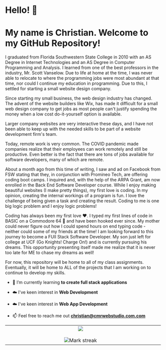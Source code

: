 # Hello! 👋
# My name is Christian. Welcome to my GitHub Repository!

I graduated from Florida Southwestern State College in 2010 with an AS Degree in Internet Technologies and an AS Degree in Computer Programming and Analysis. I learned from one of the best professors in the industry, Mr. Scott Vanselow. Due to life at home at the time, I was never able to relocate to where the programming jobs were most abundant at that time, nor could I continue my education in programming. Due to this, I settled for starting a small website design company. 

Since starting my small business, the web design industry has changed. The advent of the website builders like Wix, has made it difficult for a small web design company to get jobs as most people can't justify spending the money when a low cost do-it-yourself option is available.

Larger company websites are very interactive these days, and I have not been able to keep up with the needed skills to be part of a website development firm's team.

Today, remote work is very common. The COVID pandemic made companies realize that their employees can work remotely and still be productive. Even better is the fact that there are tons of jobs available for software developers, many of which are remote. 

About a month ago from this time of writing, I saw and ad on Facebook from FSW stating that they, in conjunction with Promineo Tech, are offering coding boot camps. I inquired and, with the help of the ARPA Grant, am now enrolled in the Back End Software Developer course. While I enjoy making beautiful websites (I make pretty things), my first love is coding. In my opinion, creating the internal workings of a program is fun. I love the challenge of being given a task and creating the result. Coding to me is one big logic problem and I enjoy logic problems!

Coding has always been my first love :heart:. I typed my first lines of code in BASIC on a Commodore 64 :eyes: and have been hooked ever since. My mother could never figure out how I could spend hours on end typing code - neither could some of my friends at the time! I am looking forward to this journey to become a FUll Stack Software Developer. My son just left for college at UCF (Go Knights! Charge On!) and is currently pursuing his dreams. This opportunity presenting itself made me realize that it is never too late for ME to chase my dreams as well!

For now, this repository will be home to all of my class assignments. Eventually, it will be home to ALL of the projects that I am working on to continue to develop my skills.


- 🌱 I’m currently learning **to create full stack applications**

- ☁️ I've keen interest in **Web Development**
- ☁️ I've keen interest in **Web App Development**


- 📫 Feel free to reach me out **christian@cmrwebstudio.com.com**
<!--Intro end-->
<!--- stats & Trophy (start) -->
<p align="center">
  <!--- stats (start) -->
<table align="center">
<tr border="none">
<td width="100%" align="center">
  
  <img  align="center"  src="https://github-readme-stats.vercel.app/api?username=CMRapp&theme=dark&show_icons=true&count_private=true" />
  <br></br>
  <img  title="🔥 Get streak stats for your profile at git.io/streak-stats" alt="Mark streak" src="https://github-readme-streak-stats.herokuapp.com/?user=hmackowski&theme=dark&hide_border=false" /> 
</td>
<td width="50%" align="center">
<!--
**CMRapp/CMRapp** is a ✨ _special_ ✨ repository because its `README.md` (this file) appears on your GitHub profile.

Here are some ideas to get you started:

- 🔭 I’m currently working on ...
- 🌱 I’m currently learning ...
- 👯 I’m looking to collaborate on ...
- 🤔 I’m looking for help with ...
- 💬 Ask me about ...
- 📫 How to reach me: ...
- 😄 Pronouns: ...
- ⚡ Fun fact: ...
-->
